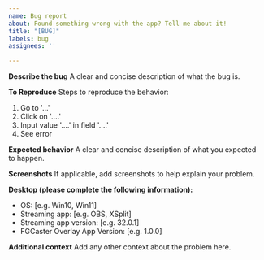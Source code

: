 ```yaml
---
name: Bug report
about: Found something wrong with the app? Tell me about it!
title: "[BUG]"
labels: bug
assignees: ''

---
```


**Describe the bug**
A clear and concise description of what the bug is.

**To Reproduce**
Steps to reproduce the behavior:
1. Go to '...'
2. Click on '....'
3. Input value '....' in field '....'
4. See error

**Expected behavior**
A clear and concise description of what you expected to happen.

**Screenshots**
If applicable, add screenshots to help explain your problem.

**Desktop (please complete the following information):**
 - OS: [e.g. Win10, Win11]
 - Streaming app: [e.g. OBS, XSplit]
 - Streaming app version: [e.g. 32.0.1]
 - FGCaster Overlay App Version: [e.g. 1.0.0]

**Additional context**
Add any other context about the problem here.
